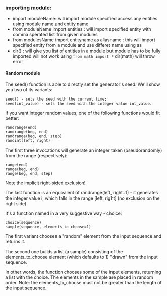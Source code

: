 ### importing module: 

- import moduleName: will import module specified access any entities using module name and entity name 
- from moduleName import entities : will import specified entity with comma sperated list from given modules
- from modulesName import entityname as aliasname :  this will import specified entity from a module and use differet name using as
- dir() : will give you list of entities in a module but module has to be fully imported will not work using `from math import *` dir(math) will throw error

#### Random module
The seed() function is able to directly set the generator's seed. We'll show you two of its variants:

    seed() - sets the seed with the current time;
    seed(int_value) - sets the seed with the integer value int_value.
If you want integer random values, one of the following functions would fit better:

    randrange(end)
    randrange(beg, end)
    randrange(beg, end, step)
    randint(left, right)

The first three invocations will generate an integer taken (pseudorandomly) from the range (respectively):

    range(end)
    range(beg, end)
    range(beg, end, step)

Note the implicit right-sided exclusion!

The last function is an equivalent of randrange(left, right+1) - it generates the integer value i, which falls in the range [left, right] (no exclusion on the right side).

It's a function named in a very suggestive way - choice:

    choice(sequence)
    sample(sequence, elements_to_choose=1)

The first variant chooses a "random" element from the input sequence and returns it.

The second one builds a list (a sample) consisting of the elements_to_choose element (which defaults to 1) "drawn" from the input sequence.

In other words, the function chooses some of the input elements, returning a list with the choice. The elements in the sample are placed in random order. Note: the elements_to_choose must not be greater than the length of the input sequence.